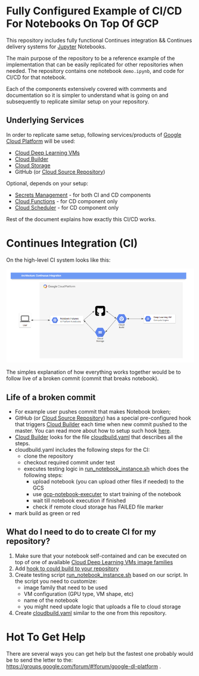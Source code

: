 # Fully Configured Example of CI/CD For Notebooks On Top Of GCP

This repository includes fully functional Continues integration && Continues delivery systems for [Jupyter](https://jupyter.org/) Notebooks. 

The main purpose of the repository to be a reference example of the implementation that can be easily replicated for other repositories when needed. The repository contains one notebook ```demo.ipynb```, and code for CI/CD for that notebook.

Each of the components extensively covered with comments and documentation so it is simpler to understand what is going on and subsequently to replicate similar setup on your repository.

## Underlying Services

In order to replicate same setup, following services/products of [Google Cloud Platform](https://cloud.google.com/) will be used:

* [Cloud Deep Learning VMs](https://cloud.google.com/deep-learning-vm/)
* [Cloud Builder](https://cloud.google.com/cloud-build/) 
* [Cloud Storage](https://cloud.google.com/storage/)
* GitHub (or [Cloud Source Repository](https://cloud.google.com/source-repositories/)) 

Optional, depends on your setup:
* [Secrets Management](https://cloud.google.com/solutions/secrets-management/) - for both CI and CD components
* [Cloud Functions](https://cloud.google.com/functions/) - for CD component only
* [Cloud Scheduler](https://cloud.google.com/scheduler/) - for CD component only

Rest of the document explains how exactly this CI/CD works.

# Continues Integration (CI)

On the high-level CI system looks like this:

![ci schema](ci.png)

The simples explanation of how everything works together would be to follow live of a broken commit (commit that breaks notebook).

## Life of a broken commit

* For example user pushes commit that makes Notebook broken;
* GitHub (or [Cloud Source Repository](https://cloud.google.com/source-repositories/)) has a special pre-configured hook that triggers [Cloud Builder](https://cloud.google.com/cloud-build/) each time when new commit pushed to the master. You can read more about how to setup such hook [here](https://cloud.google.com/cloud-build/docs/run-builds-with-github-checks).
* [Cloud Builder](https://cloud.google.com/cloud-build/) looks for the file [cloudbuild.yaml](cloudbuild.yaml) that describes all the steps.
* cloudbuild.yaml includes the following steps for the CI:
   * clone the repository
   * checkout required commit under test
   * executes testing logic in [run_notebook_instance.sh](run_notebook_instance.sh) which does the following steps:
     * upload notebook (you can upload other files if needed) to the GCS
     * use [gcp-notebook-executer](https://blog.kovalevskyi.com/how-to-submit-jupyter-notebook-for-overnight-training-on-gcp-4ce1b0cd4d0d) to start training of the notebook
     * wait till notebook execution if finished
     * check if remote cloud storage has FAILED file marker
* mark build as green or red

## What do I need to do to create CI for my repository?

1. Make sure that your notebook self-contained and can be executed on top of one of available [Cloud Deep Learning VMs image families](https://cloud.google.com/deep-learning-vm/docs/images)
1. Add [hook to could build to your repository](https://cloud.google.com/cloud-build/docs/run-builds-with-github-checks)
1. Create testing script [run_notebook_instance.sh](run_notebook_instance.sh) based on our script. In the script you need to customize:
    * image family that need to be used
    * VM configuration (GPU type, VM shape, etc)
    * name of the notebook
    * you might need update logic that uploads a file to cloud storage
1. Create [cloudbuild.yaml](cloudbuild.yaml) similar to the one from this repository.

# Hot To Get Help

There are several ways you can get help but the fastest one probably would be to send the letter to the: https://groups.google.com/forum/#!forum/google-dl-platform .
